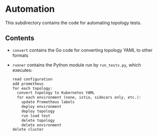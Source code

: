 # Automation

This subdirectory contains the code for automating topology tests.

## Contents

- `convert` contains the Go code for converting topology YAML to other formats
- `runner` contains the Python module run by `run_tests.py`, which executes:

  ```txt
  read configuration
  add prometheus
  for each topology:
    convert topology to Kubernetes YAML
    for each environment (none, istio, sidecars only, etc.):
      update Prometheus labels
      deploy environment
      deploy topology
      run load test
      delete topology
      delete environment
  delete cluster
  ```
